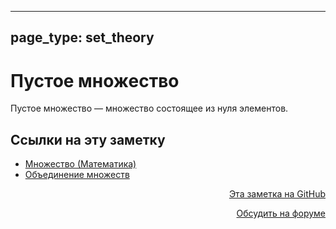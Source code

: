 
---
page_type: set_theory
---
# Пустое множество

Пустое множество — множество состоящее из нуля элементов.



## Ссылки на эту заметку

* [Множество (Математика)](20221031233633.md)
* [Объединение множеств](20221106003014.md)


<p v-pre style="text-align: right">
  <a href="https://github.com/Kverde/algorithms/blob/main/source/20221125204951.md" target="_blank">
  Эта заметка на GitHub
  </a>
</p>



<p v-pre style="text-align: right">
  <a href="https://discourse.comtext.space/new-topic?title=%D0%9F%D1%83%D1%81%D1%82%D0%BE%D0%B5%20%D0%BC%D0%BD%D0%BE%D0%B6%D0%B5%D1%81%D1%82%D0%B2%D0%BE&body=&category=algorithm" target="_blank">
  Обсудить на форуме
  </a>
</p>
